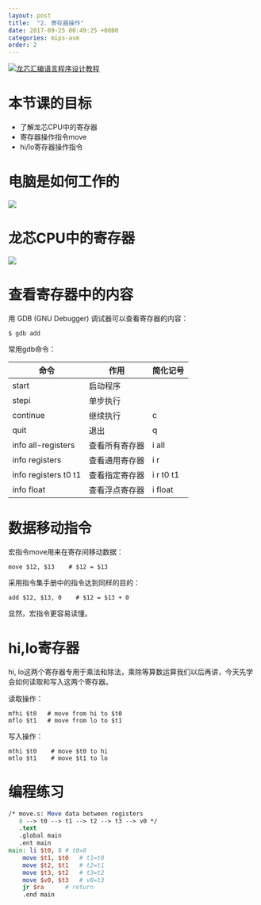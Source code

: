 ```yaml
---
layout: post
title:  "2. 寄存器操作"
date: 2017-09-25 00:49:25 +0800
categories: mips-asm
order: 2
---
```

<a href="https://www.bilibili.com/video/av14809674/" target="_blank"><img src="{{ site.url }}/assets/images/video-icon.png" alt="龙芯汇编语言程序设计教程" /></a>

# 本节课的目标
  * 了解龙芯CPU中的寄存器
  * 寄存器操作指令move
  * hi/lo寄存器操作指令

# 电脑是如何工作的
<img src="{{ site.url }}/assets/images/mips-asm/computer-model.png" />

# 龙芯CPU中的寄存器
<img src="{{ site.url }}/assets/images/mips-asm/mips64-registers.png" />

# 查看寄存器中的内容
用 GDB (GNU Debugger) 调试器可以查看寄存器的内容：

	$ gdb add

常用gdb命令：

| 命令                | 作用           | 简化记号  |
|---------------------|----------------|-----------|
| start               | 启动程序       |           |
| stepi               | 单步执行       |           |
| continue            | 继续执行       | c         |
| quit                | 退出           | q         |
| info all-registers  | 查看所有寄存器 | i all     |
| info registers      | 查看通用寄存器 | i r       |
| info registers t0 t1| 查看指定寄存器 | i r t0 t1 |
| info float          | 查看浮点寄存器 | i float   |

# 数据移动指令
宏指令move用来在寄存间移动数据：

	move $12, $13    # $12 = $13


采用指令集手册中的指令达到同样的目的：

	add $12, $13, 0    # $12 = $13 + 0


显然，宏指令更容易读懂。

# hi,lo寄存器

hi, lo这两个寄存器专用于乘法和除法，乘除等算数运算我们以后再讲，今天先学会如何读取和写入这两个寄存器。

读取操作：

	mfhi $t0   # move from hi to $t0
	mflo $t1   # move from lo to $t1


写入操作：

	mthi $t0    # move $t0 to hi
	mtlo $t1    # move $t1 to lo

# 编程练习

```MIPS
/* move.s: Move data between registers 
   8 --> t0 --> t1 --> t2 --> t3 --> v0 */
   .text
   .global main
   .ent main
main: li $t0, 8	# t0=8
	move $t1, $t0	# t1=t0
	move $t2, $t1	# t2=t1
	move $t3, $t2	# t3=t2
	move $v0, $t3	# v0=t3
	jr $ra		# return
	.end main
```
